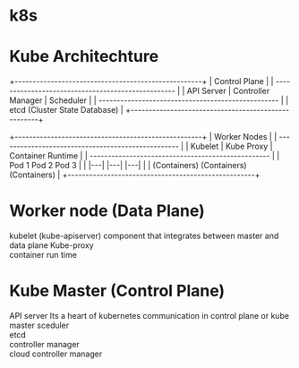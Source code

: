 # k8s

# Kube Architechture

+----------------------------------------------------+
|                     Control Plane                  |
| -------------------------------------------------- |
|  API Server  |  Controller Manager |  Scheduler    |
| -------------------------------------------------- |
|  etcd (Cluster State Database)                     |
+----------------------------------------------------+

+----------------------------------------------------+
|                     Worker Nodes                   |
| -------------------------------------------------- |
|  Kubelet  |  Kube Proxy  |  Container Runtime      |
| -------------------------------------------------- |
|               Pod 1       Pod 2       Pod 3        |
|               |---|       |---|       |---|        |
|            (Containers) (Containers) (Containers)  |
+----------------------------------------------------+

 
# Worker node (Data Plane)

kubelet (kube-apiserver)
component that integrates between master and data plane
Kube-proxy   
container run time    

# Kube Master (Control Plane)

API server 
Its a heart of kubernetes communication in control plane or kube master 
sceduler    
etcd    
controller manager    
cloud controller manager    
